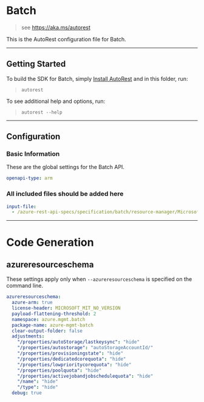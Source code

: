 # Batch

> see https://aka.ms/autorest

This is the AutoRest configuration file for Batch.

---

## Getting Started

To build the SDK for Batch, simply [Install AutoRest](https://aka.ms/autorest/install) and in this folder, run:

> `autorest`

To see additional help and options, run:

> `autorest --help`

---

## Configuration

### Basic Information

These are the global settings for the Batch API.

``` yaml
openapi-type: arm
```

### All included files should be added here

``` yaml
input-file:
  - /azure-rest-api-specs/specification/batch/resource-manager/Microsoft.Batch/stable/2018-12-01/BatchManagement.json
```

---

# Code Generation

## azureresourceschema

These settings apply only when `--azureresourceschema` is specified on the command line.

``` yaml $(azureresourceschema)
azureresourceschema:
  azure-arm: true
  license-header: MICROSOFT_MIT_NO_VERSION
  payload-flattening-threshold: 2
  namespace: azure.mgmt.batch
  package-name: azure-mgmt-batch
  clear-output-folder: false
  adjustments:
    "/properties/autoStorage/lastkeysync": "hide"
    "/properties/autostorage": "autoStorageAccountId/"
    "/properties/provisioningstate": "hide"
    "/properties/dedicatedcorequota": "hide"
    "/properties/lowprioritycorequota": "hide"
    "/properties/poolquota": "hide"
    "/properties/activejobandjobschedulequota": "hide"
    "/name": "hide"
    "/type": "hide"
  debug: true
```
